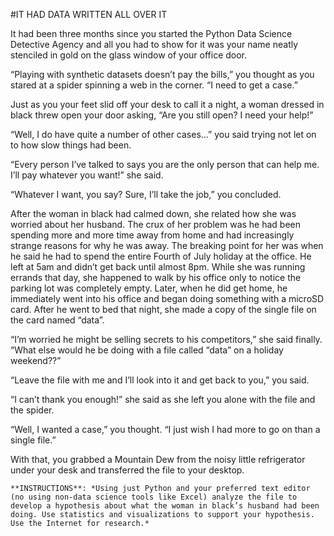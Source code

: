 #IT HAD DATA WRITTEN ALL OVER ITIt had been three months since you started the Python Data Science Detective Agency and all you had to show for it was your name neatly stenciled in gold on the glass window of your office door. “Playing with synthetic datasets doesn’t pay the bills,” you thought as you stared at a spider spinning a web in the corner. “I need to get a case.”Just as you your feet slid off your desk to call it a night, a woman dressed in black threw open your door asking, “Are you still open?  I need your help!”“Well, I do have quite a number of other cases...” you said trying not let on to how slow things had been.“Every person I’ve talked to says you are the only person that can help me. I’ll pay whatever you want!” she said.“Whatever I want, you say? Sure, I’ll take the job,” you concluded.After the woman in black had calmed down, she related how she was worried about her husband. The crux of her problem was he had been spending more and more time away from home and had increasingly strange reasons for why he was away. The breaking point for her was when he said he had to spend the entire Fourth of July holiday at the office. He left at 5am and didn’t get back until almost 8pm. While she was running errands that day, she happened to walk by his office only to notice the parking lot was completely empty. Later, when he did get home, he immediately went into his office and began doing something with a microSD card. After he went to bed that night, she made a copy of the single file on the card named “data”.“I’m worried he might be selling secrets to his competitors,” she said finally. “What else would he be doing with a file called “data” on a holiday weekend??” “Leave the file with me and I’ll look into it and get back to you,” you said.“I can’t thank you enough!” she said as she left you alone with the file and the spider.“Well, I wanted a case,” you thought. “I just wish I had more to go on than a single file.”With that, you grabbed a Mountain Dew from the noisy little refrigerator under your desk and transferred the file to your desktop.`**INSTRUCTIONS**: *Using just Python and your preferred text editor (no using non-data science tools like Excel) analyze the file to develop a hypothesis about what the woman in black’s husband had been doing. Use statistics and visualizations to support your hypothesis. Use the Internet for research.*`